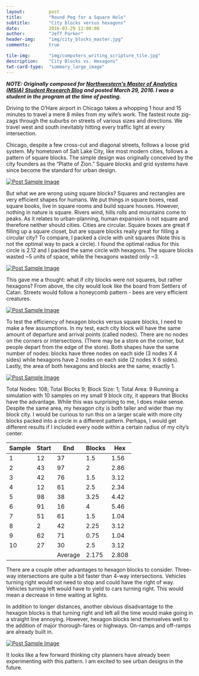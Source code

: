 ```yaml
---
layout:         post
title:          "Round Peg for a Square Hole"
subtitle:       "City blocks versus hexagons"
date:           2016-03-29 12:00:00
author:         "Jeff Parker"
header-img:     "img/city_blocks_master.jpg"
comments:       true

tile-img:       "img/computers_writing_scripture_tile.jpg"
description:    "City Blocks vs. Hexagons"
twt-card-type:  "summary_large_image"
---
```

***NOTE: Originally composed for [Northwestern's Master of Analytics (MSIA) Student Research Blog](http://sites.northwestern.edu/msia/2017/05/23/computers-can-compose-music-but-can-they-write-scripture/) and posted March 29, 2016. I was a student in the program at the time of posting.***

Driving to the O’Hare airport in Chicago takes a whopping 1 hour and 15 minutes to travel a mere 8 miles from my wife’s work. The fastest route zig-zags through the suburbs on streets of various sizes and directions. We travel west and south inevitably hitting every traffic light at every intersection.

Chicago, despite a few cross-cut and diagonal streets, follows a loose grid system. My hometown of Salt Lake City, like most modern cities, follows a pattern of square blocks. The simple design was originally conceived by the city founders as the “Platte of Zion.” Square blocks and grid systems have since become the standard for urban design.

<a href="#">
    <img src="{{ site.baseurl }}/img/city_blocks_img1.jpg" alt="Post Sample Image">
</a>

But what we are wrong using square blocks? Squares and rectangles are very efficient shapes for humans. We put things in square boxes, read square books, live in square rooms and build square houses. However, nothing in nature is square. Rivers wind, hills rolls and mountains come to peaks. As it relates to urban-planning, human expansion is not square and therefore neither should cities. Cities are circular. Square boxes are great if filling up a square closet, but are square blocks really great for filling a circular city? To compare, I packed a circle with unit squares (Note this is not the optimal way to pack a circle). I found the optimal radius for this circle is 2.12 and I packed the same circle with hexagons. The square blocks wasted ~5 units of space, while the hexagons wasted only ~3. 
 
<a href="#">
    <img src="{{ site.baseurl }}/img/city_blocks_img2.png" alt="Post Sample Image">
</a>

This gave me a thought: what if city blocks were not squares, but rather hexagons? From above, the city would look like the board from Settlers of Catan. Streets would follow a honeycomb pattern - bees are very efficient creatures.

<a href="#">
    <img src="{{ site.baseurl }}/img/city_blocks_img3.png" alt="Post Sample Image">
</a>

To test the efficiency of hexagon blocks versus square blocks, I need to make a few assumptions. In my test, each city block will have the same amount of departure and arrival points (called nodes). There are no nodes on the corners or intersections. (There may be a store on the corner, but people depart from the edge of the store). Both shapes have the same number of nodes: blocks have three nodes on each side (3 nodes X 4 sides) while hexagons have 2 nodes on each side (2 nodes X 6 sides). Lastly, the area of both hexagons and blocks are the same, exactly 1. 

<a href="#">
    <img src="{{ site.baseurl }}/img/city_blocks_img4.png" alt="Post Sample Image">
</a>

Total Nodes: 108; Total Blocks 9; Block Size: 1; Total Area: 9
Running a simulation with 10 samples on my small 9 block city, it appears that Blocks have the advantage. While this was surprising to me, I does make sense. Despite the same area, my hexagon city is both taller and wider than my block city. I would be curious to run this on a larger scale with more city blocks packed into a circle in a different pattern. Perhaps, I would get different results if I included every node within a certain radius of my city’s center.

| Sample | Start | End     | Blocks | Hex   |
|--------|-------|---------|--------|-------|
| 1      | 12    | 37      | 1.5    | 1.56  |
| 2      | 43    | 97      | 2      | 2.86  |
| 3      | 42    | 76      | 1.5    | 3.12  |
| 4      | 12    | 61      | 2.5    | 2.34  |
| 5      | 98    | 38      | 3.25   | 4.42  |
| 6      | 91    | 16      | 4      | 5.46  |
| 7      | 51    | 61      | 1.5    | 1.04  |
| 8      | 2     | 42      | 2.25   | 3.12  |
| 9      | 62    | 71      | 0.75   | 1.04  |
| 10     | 27    | 30      | 2.5    | 3.12  |
|        |       | Average | 2.175  | 2.808 |

There are a couple other advantages to hexagon blocks to consider. Three-way intersections are quite a bit faster than 4-way intersections. Vehicles turning right would not need to stop and could have the right of way. Vehicles turning left would have to yield to cars turning right. This would mean a decrease in time waiting at lights.

In addition to longer distances, another obvious disadvantage to the hexagon blocks is that turning right and left all the time would make going in a straight line annoying. However, hexagon blocks lend themselves well to the addition of major thorough-fares or highways. On-ramps and off-ramps are already built in.
 
<a href="#">
    <img src="{{ site.baseurl }}/img/city_blocks_img5.png" alt="Post Sample Image">
</a>
 
It looks like a few forward thinking city planners have already been experimenting with this pattern. I am excited to see urban designs in the future.
